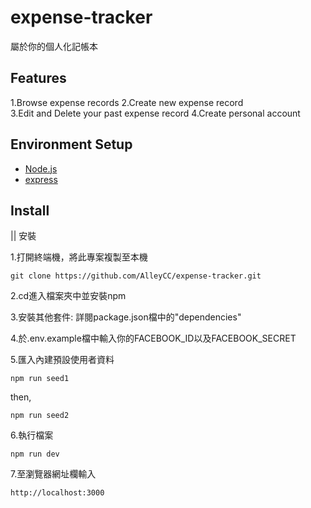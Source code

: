 # expense-tracker

 屬於你的個人化記帳本
 
 ## Features 

1.Browse expense records
2.Create new expense record      
3.Edit and Delete your past expense record
4.Create personal account
 
 ## Environment Setup
 - [Node.js](https://nodejs.org/en/) 
 - [express](https://www.npmjs.com/package/express)

 ## Install 
 || 安裝  
 
 1.打開終端機，將此專案複製至本機
 ```
 git clone https://github.com/AlleyCC/expense-tracker.git
 ```
 2.cd進入檔案夾中並安裝npm
 
 3.安裝其他套件: 詳閱package.json檔中的"dependencies"
 
 4.於.env.example檔中輸入你的FACEBOOK_ID以及FACEBOOK_SECRET
 
 5.匯入內建預設使用者資料
 ```
 npm run seed1
 ```
 then,
 ```
 npm run seed2
 ```
 6.執行檔案
 ```
 npm run dev
 ```
 7.至瀏覽器網址欄輸入
 ```
 http://localhost:3000
 ```
